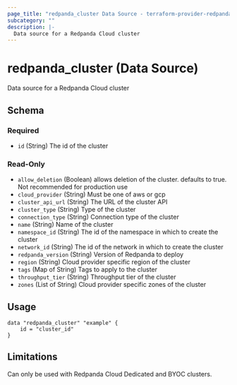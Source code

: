 ```yaml
---
page_title: "redpanda_cluster Data Source - terraform-provider-redpanda"
subcategory: ""
description: |-
  Data source for a Redpanda Cloud cluster
---
```


# redpanda_cluster (Data Source)

Data source for a Redpanda Cloud cluster

<!-- schema generated by tfplugindocs -->
## Schema

### Required

- `id` (String) The id of the cluster

### Read-Only

- `allow_deletion` (Boolean) allows deletion of the cluster. defaults to true. Not recommended for production use
- `cloud_provider` (String) Must be one of aws or gcp
- `cluster_api_url` (String) The URL of the cluster API
- `cluster_type` (String) Type of the cluster
- `connection_type` (String) Connection type of the cluster
- `name` (String) Name of the cluster
- `namespace_id` (String) The id of the namespace in which to create the cluster
- `network_id` (String) The id of the network in which to create the cluster
- `redpanda_version` (String) Version of Redpanda to deploy
- `region` (String) Cloud provider specific region of the cluster
- `tags` (Map of String) Tags to apply to the cluster
- `throughput_tier` (String) Throughput tier of the cluster
- `zones` (List of String) Cloud provider specific zones of the cluster

## Usage

```hcl
data "redpanda_cluster" "example" {
    id = "cluster_id"
}
```

## Limitations

Can only be used with Redpanda Cloud Dedicated and BYOC clusters.